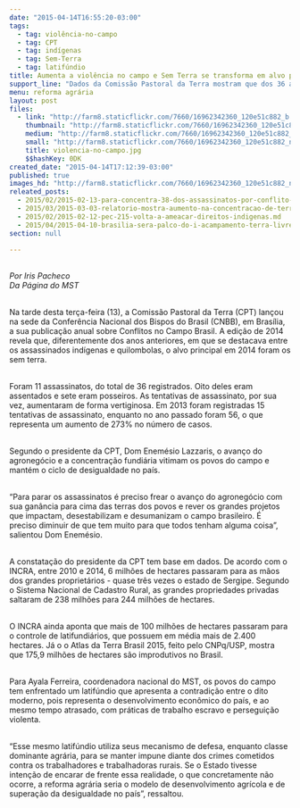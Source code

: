 ```yaml
---
date: "2015-04-14T16:55:20-03:00"
tags:
  - tag: violência-no-campo
  - tag: CPT
  - tag: indígenas
  - tag: Sem-Terra
  - tag: latifúndio
title: Aumenta a violência no campo e Sem Terra se transforma em alvo principal
support_line: "Dados da Comissão Pastoral da Terra mostram que dos 36 assassinatos ocorridos no campo em 2014, 11 foram de trabalhadores sem terra. "
menu: reforma agrária
layout: post
files:
  - link: "http://farm8.staticflickr.com/7660/16962342360_120e51c882_b.jpg"
    thumbnail: "http://farm8.staticflickr.com/7660/16962342360_120e51c882_t.jpg"
    medium: "http://farm8.staticflickr.com/7660/16962342360_120e51c882_z.jpg"
    small: "http://farm8.staticflickr.com/7660/16962342360_120e51c882_n.jpg"
    title: violencia-no-campo.jpg
    $$hashKey: 0DK
created_date: "2015-04-14T17:12:39-03:00"
published: true
images_hd: "http://farm8.staticflickr.com/7660/16962342360_120e51c882_n.jpg"
releated_posts:
  - 2015/02/2015-02-13-para-concentra-38-dos-assassinatos-por-conflito-de-terra-no-pais.md
  - 2015/03/2015-03-03-relatorio-mostra-aumento-na-concentracao-de-terras-do-brasil.md
  - 2015/02/2015-02-12-pec-215-volta-a-ameacar-direitos-indigenas.md
  - 2015/04/2015-04-10-brasilia-sera-palco-do-i-acampamento-terra-livre-em-defesa-dos-povos-indigenas.md
section: null

---
```

<div>
<p><br />
<em>Por Iris Pacheco<br />
​Da P&aacute;gina do MST</em></p>

<p><br />
Na tarde desta ter&ccedil;a-feira (13), a Comiss&atilde;o Pastoral da Terra (CPT) lan&ccedil;ou na sede da Confer&ecirc;ncia Nacional dos Bispos do Brasil (CNBB), em Bras&iacute;lia, a sua publica&ccedil;&atilde;o anual sobre Conflitos no Campo Brasil. A edi&ccedil;&atilde;o de 2014 revela que, diferentemente dos anos anteriores, em que se destacava entre os assassinados ind&iacute;genas e quilombolas, o alvo principal em 2014 foram os sem&nbsp;terra.</p>

<p><br />
Foram 11 assassinatos, do total de 36 registrados. Oito deles eram assentados e sete eram posseiros. As tentativas de assassinato, por sua vez, aumentaram de forma vertiginosa. Em 2013 foram registradas 15 tentativas de assassinato, enquanto no ano passado foram 56, o que representa um aumento de 273% no n&uacute;mero de casos.</p>

<p><br />
Segundo o presidente da CPT, Dom Enem&eacute;sio Lazzaris, o avan&ccedil;o do agroneg&oacute;cio e a concentra&ccedil;&atilde;o fundi&aacute;ria vitimam os povos do campo e mant&eacute;m o ciclo de desigualdade no pa&iacute;s.</p>

<p><br />
&ldquo;Para parar os assassinatos &eacute; preciso frear o avan&ccedil;o do agroneg&oacute;cio com sua gan&acirc;ncia para cima das terras dos povos e rever os grandes projetos que impactam, desestabilizam e desumanizam o campo brasileiro. &Eacute; preciso diminuir de que tem muito para que todos tenham alguma coisa&rdquo;, salientou Dom Enem&eacute;sio.</p>

<p><br />
A constata&ccedil;&atilde;o do presidente da CPT tem base em dados. De acordo com o INCRA, entre 2010 e 2014, 6 milh&otilde;es de hectares passaram para as m&atilde;os dos grandes propriet&aacute;rios - quase tr&ecirc;s vezes o estado de Sergipe. Segundo o Sistema Nacional de Cadastro Rural, as grandes propriedades privadas saltaram de 238 milh&otilde;es para 244 milh&otilde;es de hectares.</p>

<p><br />
O INCRA ainda aponta que mais de 100 milh&otilde;es de hectares passaram para o controle de latifundi&aacute;rios, que possuem em m&eacute;dia mais de 2.400 hectares. J&aacute; o o Atlas da Terra Brasil 2015, feito pelo CNPq/USP, mostra que 175,9 milh&otilde;es de hectares s&atilde;o improdutivos no Brasil.</p>

<p><br />
Para Ayala Ferreira, coordenadora nacional do MST, os povos do campo tem enfrentado um latif&uacute;ndio que apresenta a contradi&ccedil;&atilde;o entre o dito moderno, pois representa o desenvolvimento econ&ocirc;mico do pa&iacute;s, e ao mesmo tempo atrasado, com pr&aacute;ticas de trabalho escravo e persegui&ccedil;&atilde;o violenta.</p>

<p><br />
&ldquo;Esse mesmo latif&uacute;ndio utiliza seus mecanismo de defesa, enquanto classe dominante agr&aacute;ria, para se manter impune diante dos crimes cometidos contra os trabalhadores e trabalhadoras rurais. Se o Estado tivesse inten&ccedil;&atilde;o de encarar de frente essa realidade, o que concretamente n&atilde;o ocorre, a reforma agr&aacute;ria seria o modelo de desenvolvimento agr&iacute;cola e de supera&ccedil;&atilde;o da desigualdade no pa&iacute;s&rdquo;, ressaltou.</p>
</div>
